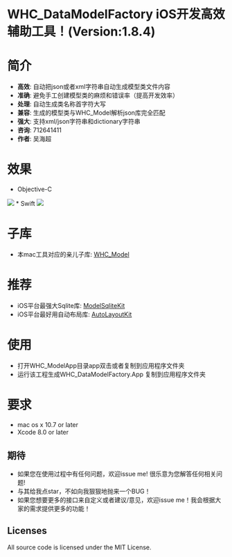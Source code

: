 # WHC_DataModelFactory iOS开发高效辅助工具！(Version:1.8.4)

简介
==============
- **高效**: 自动把json或者xml字符串自动生成模型类文件内容
- **准确**: 避免手工创建模型类的麻烦和错误率（提高开发效率）
- **处理**: 自动生成类名称首字符大写
- **兼容**: 生成的模型类与WHC_Model解析json库完全匹配
- **强大**: 支持xml/json字符串和dictionary字符串
- **咨询**: 712641411
- **作者**: 吴海超

效果
==============
* Objective-C
<img src = "https://github.com/netyouli/WHC_DataModelFactory/blob/master/WHC_DataModelFactory/images/oc.png">
* Swift
<img src = "https://github.com/netyouli/WHC_DataModelFactory/blob/master/WHC_DataModelFactory/images/swift.png">

子库
==============
* 本mac工具对应的亲儿子库: [WHC_Model](https://github.com/netyouli/WHC_Model)

推荐
==============
* iOS平台最强大Sqlite库: [ModelSqliteKit](https://github.com/netyouli/WHC_ModelSqliteKit)
* iOS平台最好用自动布局库: [AutoLayoutKit](https://github.com/netyouli/WHC_AutoLayoutKit)

使用
==============
* 打开WHC_ModelApp目录app双击或者复制到应用程序文件夹
* 运行该工程生成WHC_DataModelFactory.App 复制到应用程序文件夹

要求
==============
* mac os x 10.7 or later
* Xcode 8.0 or later

## <a id="期待"></a>期待

- 如果您在使用过程中有任何问题，欢迎issue me! 很乐意为您解答任何相关问题!
- 与其给我点star，不如向我狠狠地抛来一个BUG！
- 如果您想要更多的接口来自定义或者建议/意见，欢迎issue me！我会根据大家的需求提供更多的功能！

## Licenses
All source code is licensed under the MIT License.
